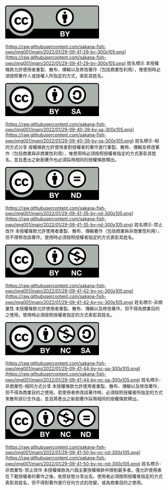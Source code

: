 ![cc_BY](https://raw.githubusercontent.com/sakana-fish-owo/img001/main/2022/01/29-09-41-29-by-300x105.png)

[https://raw.githubusercontent.com/sakana-fish-owo/img001/main/2022/01/29-09-41-29-by-300x105.png](https://raw.githubusercontent.com/sakana-fish-owo/img001/main/2022/01/29-09-41-29-by-300x105.png)
姓名標示
本授權條款允許使用者重製、散布、傳輸以及修改著作（包括商業性利用），惟使用時必須按照著作人或授權人所指定的方式，表彰其姓名。

![cc_BYSA](https://raw.githubusercontent.com/sakana-fish-owo/img001/main/2022/01/29-09-40-39-by-sa-300x105.png)

[https://raw.githubusercontent.com/sakana-fish-owo/img001/main/2022/01/29-09-40-39-by-sa-300x105.png](https://raw.githubusercontent.com/sakana-fish-owo/img001/main/2022/01/29-09-40-39-by-sa-300x105.png)
姓名標示-相同方式分享
授權條款允許使用者對授權者的著作進行重製、散佈、傳輸及修改著作（包括商業與非商業性利用），唯使用時必須按照授權者指定的方式表彰其姓名，並且產出之新創著作也必須採用相同的授權條款釋出。

![cc_BYND](https://raw.githubusercontent.com/sakana-fish-owo/img001/main/2022/01/29-09-41-35-by-nd-300x105.png)

[https://raw.githubusercontent.com/sakana-fish-owo/img001/main/2022/01/29-09-41-35-by-nd-300x105.png](https://raw.githubusercontent.com/sakana-fish-owo/img001/main/2022/01/29-09-41-35-by-nd-300x105.png)
姓名標示-禁止改作
本授權條款允許使用者重製、散布、傳輸著作（包括商業與非商業性利用），但不得修改該著作。使用時必須按照授權者指定的方式表彰其姓名。

![cc_BYNC](https://raw.githubusercontent.com/sakana-fish-owo/img001/main/2022/01/29-09-41-42-by-nc-300x105.png)

[https://raw.githubusercontent.com/sakana-fish-owo/img001/main/2022/01/29-09-41-42-by-nc-300x105.png](https://raw.githubusercontent.com/sakana-fish-owo/img001/main/2022/01/29-09-41-42-by-nc-300x105.png)
姓名標示-非商業性
本授權條款允許使用者重製、散布、傳輸以及修改著作，但不得為商業目的之使用。使用時必須按照授權者指定的方式表彰其姓名。

![cc_BYNCSA](https://raw.githubusercontent.com/sakana-fish-owo/img001/main/2022/01/29-09-41-44-by-nc-sa-300x105.png)

[https://raw.githubusercontent.com/sakana-fish-owo/img001/main/2022/01/29-09-41-44-by-nc-sa-300x105.png](https://raw.githubusercontent.com/sakana-fish-owo/img001/main/2022/01/29-09-41-44-by-nc-sa-300x105.png)
姓名標示-非商業性-相同方式分享
本授權條款允許使用者重製、散布、傳輸以及修改著作，但不得為商業目的之使用。若使用者修改該著作時，必須按照授權者所指定的方式來散布該衍生作品，並且將產出之新創著作採用相同的授權條款釋出。

![cc_BYNCND](https://raw.githubusercontent.com/sakana-fish-owo/img001/main/2022/01/29-09-41-50-by-nc-nd-300x105.png)

[https://raw.githubusercontent.com/sakana-fish-owo/img001/main/2022/01/29-09-41-50-by-nc-nd-300x105.png](https://raw.githubusercontent.com/sakana-fish-owo/img001/main/2022/01/29-09-41-50-by-nc-nd-300x105.png)
姓名標示-非商業性-禁止改作
本授權條款為六個主要授權條款中限制最多者。僅允許使用者在下載授權者的著作之後，依原狀態分享出去。使用者必須按照授權者指定的方式表彰其姓名，但不得對著作進行任何方式的改變，或為商業目的之使用。
